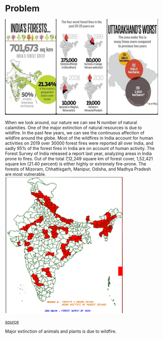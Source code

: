     
# Problem
 ![img1](img/1.png)  
   

 When we look around, our nature we can see N number of natural calamities. 
 One of the major extinction of natural resources is due to wildfire. In the 
 past few years, we can see the continuous affection of wildfire around the 
 globe.
     Most of the wildfires in India account for human activities on 2019 over
 30000 forest fires were reported all over India, and sadly 95% of the forest
 fires in India are on account of human activity. 
       The Forest Survey of India released a report last year, analyzing areas 
 in India prone to fires. Out of the total 7,12,249 square km of forest cover,
 1,52,421 square km (21.40 percent) is either highly or extremely fire-prone.
 The forests of Mizoram, Chhattisgarh, Manipur, Odisha, and Madhya Pradesh are 
most vulnerable.
 ![Fire prone area](img/2.png)

[source](https://theecologist.org/2020/sep/11/forest-fires-india)

Major extinction of animals and plants is due to wildfire.